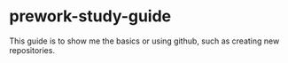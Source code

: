 # prework-study-guide
This guide is to show me the basics or using github, such as creating new repositories. 

